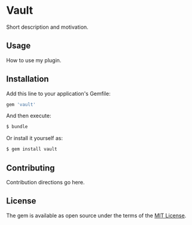 # Vault
Short description and motivation.

## Usage
How to use my plugin.

## Installation
Add this line to your application's Gemfile:

```ruby
gem 'vault'
```

And then execute:
```bash
$ bundle
```

Or install it yourself as:
```bash
$ gem install vault
```

## Contributing
Contribution directions go here.

## License
The gem is available as open source under the terms of the [MIT License](http://opensource.org/licenses/MIT).
